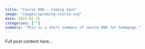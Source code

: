```yaml
---
title: "Course 006 — Coming Soon"
image: "images/upcoming-course.svg"
date: 2025-01-25
categories: [""]
summary: "This is a short summary of course 006 for homepage."
---
```


Full post content here...
